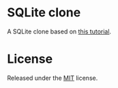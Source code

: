 # SQLite clone

A SQLite clone based on [this tutorial](https://cstack.github.io/db_tutorial/parts/part1.html).

# License

Released under the [MIT](https://github.com/Oppenjaimer/sqlite-clone/blob/master/LICENSE) license.